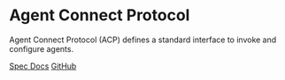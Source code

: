 # Agent Connect Protocol

Agent Connect Protocol (ACP) defines a standard interface to invoke and configure agents.

[Spec Docs](https://agntcy.github.io/acp-spec/docs/openapi.html)
[GitHub](https://github.com/agntcy/acp-spec/)

